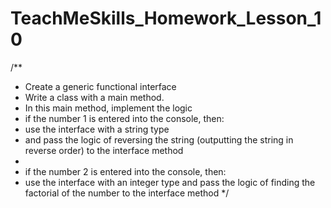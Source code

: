 # TeachMeSkills_Homework_Lesson_10
/**
* Create a generic functional interface
* Write a class with a main method.
* In this main method, implement the logic
* if the number 1 is entered into the console, then:
* use the interface with a string type
* and pass the logic of reversing the string (outputting the string in reverse order) to the interface method
*
* if the number 2 is entered into the console, then:
* use the interface with an integer type and pass the logic of finding the factorial of the number to the interface method
*/
